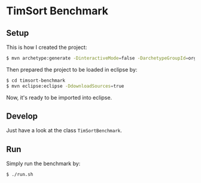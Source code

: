 # TimSort Benchmark

## Setup

This is how I created the project:

```bash
$ mvn archetype:generate -DinteractiveMode=false -DarchetypeGroupId=org.openjdk.jmh -DarchetypeArtifactId=jmh-java-benchmark-archetype -DgroupId=nl.cwi.timsort.benchmark -DartifactId=timsort-benchmark -Dversion=1.0
```

Then prepared the project to be loaded in eclipse by:

```bash
$ cd timsort-benchmark
$ mvn eclipse:eclipse -DdownloadSources=true
```

Now, it's ready to be imported into eclipse.

## Develop

Just have a look at the class `TimSortBenchmark`. 

## Run

Simply run the benchmark by:

```bash
$ ./run.sh
```
